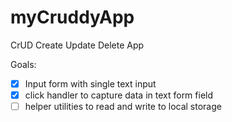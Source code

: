 # myCruddyApp
CrUD Create Update Delete App


Goals:

- [x] Input form with single text input
- [x] click handler to capture data in text form field
- [ ] helper utilities to read and write to local storage
